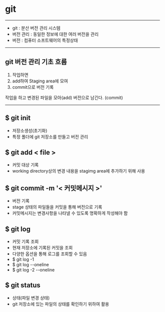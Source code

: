 # git

---

- git : 분산 버전 관리 시스템
- 버전 관리 : 동일한 정보에 대한 여러 버전을 관리
- 버전 : 컴퓨터 소프트웨어의 특정상태

---

## git 버전 관리 기초 흐름 
1. 작업하면
2. add하여 Staging area에 모여
3. commit으로 버전 기록

작업을 하고 변경된 파일을 모아(add) 버전으로 남긴다. (commit)

---

## $ git init 
- 저장소생성(초기화)
- 특정 폴더에 git 저장소를 만들고 버전 관리

## $ git add < file >
- 커밋 대상 기록
- working directory상의 변경 내용을 stagimg area에 추가하기 위해 사용

## $ git commit -m '< 커밋메시지 >'
- 버전 기록
- stage 상태의 파일들을 커밋을 통해 버전으로 기록
- 커밋메시지는 변경사항을 나타낼 수 있도록 명확하게 작성해야 함

## $ git log 
- 커밋 기록 조회
- 현재 저장소에 기록된 커밋을 조회
- 다양한 옵션을 통해 로그를 조회할 수 있음
- $ git log -1 
- $ git log --oneline
- $ git log -2 --oneline

## $ git status
- 상태(파일 변경 상태)
- git 저장소에 있는 파일의 상태를 확인하기 위하여 활용


